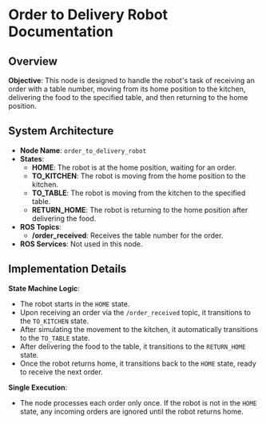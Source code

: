 # Order to Delivery Robot Documentation

## Overview

**Objective**: This node is designed to handle the robot's task of receiving an order with a table number, moving from its home position to the kitchen, delivering the food to the specified table, and then returning to the home position.

## System Architecture

- **Node Name**: `order_to_delivery_robot`
- **States**:
  - **HOME**: The robot is at the home position, waiting for an order.
  - **TO_KITCHEN**: The robot is moving from the home position to the kitchen.
  - **TO_TABLE**: The robot is moving from the kitchen to the specified table.
  - **RETURN_HOME**: The robot is returning to the home position after delivering the food.
- **ROS Topics**:
  - **/order_received**: Receives the table number for the order.
- **ROS Services**: Not used in this node.

## Implementation Details

**State Machine Logic**:
- The robot starts in the `HOME` state.
- Upon receiving an order via the `/order_received` topic, it transitions to the `TO_KITCHEN` state.
- After simulating the movement to the kitchen, it automatically transitions to the `TO_TABLE` state.
- After delivering the food to the table, it transitions to the `RETURN_HOME` state.
- Once the robot returns home, it transitions back to the `HOME` state, ready to receive the next order.

**Single Execution**:
- The node processes each order only once. If the robot is not in the `HOME` state, any incoming orders are ignored until the robot returns home.

